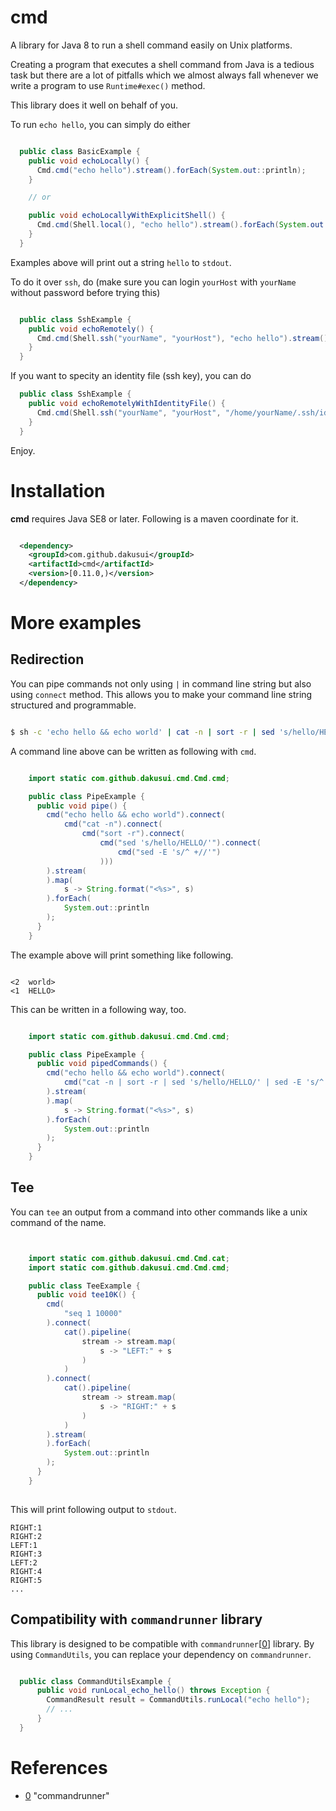 # cmd

A library for Java 8 to run a shell command easily on Unix platforms. 

Creating a program that executes a shell command from Java is a tedious task but 
there are a lot of pitfalls which we almost always fall whenever we write a program 
to use ```Runtime#exec()``` method.

This library does it well on behalf of you. 

To run ```echo hello```, you can simply do either

```java

  public class BasicExample {
    public void echoLocally() { 
      Cmd.cmd("echo hello").stream().forEach(System.out::println);
    }

    // or

    public void echoLocallyWithExplicitShell() { 
      Cmd.cmd(Shell.local(), "echo hello").stream().forEach(System.out::println);
    }
  }

```

Examples above will print out a string ```hello``` to ```stdout```.

To do it over ```ssh```, do (make sure you can login ```yourHost``` with ```yourName``` without password before trying this)

```java

  public class SshExample {
    public void echoRemotely() { 
      Cmd.cmd(Shell.ssh("yourName", "yourHost"), "echo hello").stream().forEach(System.out::println);
    }
  }
```

If you want to specity an identity file (ssh key), you can do

```java
  public class SshExample {
    public void echoRemotelyWithIdentityFile() { 
      Cmd.cmd(Shell.ssh("yourName", "yourHost", "/home/yourName/.ssh/id_rsa"), "echo hello").connect().forEach(System.out::println);
    }
  }
```

Enjoy.

# Installation

**cmd** requires Java SE8 or later. Following is a maven coordinate for it. 

```xml

  <dependency>
    <groupId>com.github.dakusui</groupId>
    <artifactId>cmd</artifactId>
    <version>[0.11.0,)</version>
  </dependency>
```

# More examples

## Redirection
You can pipe commands not only using ```|``` in command line string but also using
```connect``` method. This allows you to make your command line string 
structured and programmable.

```bash

$ sh -c 'echo hello && echo world' | cat -n | sort -r | sed 's/hello/HELLO/' | sed -E 's/^ +//'

```

A command line above can be written as following with ```cmd```. 

```java

    import static com.github.dakusui.cmd.Cmd.cmd;

    public class PipeExample {
      public void pipe() {
        cmd("echo hello && echo world").connect(
            cmd("cat -n").connect(
                cmd("sort -r").connect(
                    cmd("sed 's/hello/HELLO/'").connect(
                        cmd("sed -E 's/^ +//'")
                    )))
        ).stream(
        ).map(
            s -> String.format("<%s>", s)
        ).forEach(
            System.out::println
        );
      }
    }

```

The example above will print something like following.

```

<2	world>
<1	HELLO>
```

This can be written in a following way, too.

```java

    import static com.github.dakusui.cmd.Cmd.cmd;

    public class PipeExample {
      public void pipedCommands() {
        cmd("echo hello && echo world").connect(
            cmd("cat -n | sort -r | sed 's/hello/HELLO/' | sed -E 's/^ +//'")
        ).stream(
        ).map(
            s -> String.format("<%s>", s)
        ).forEach(
            System.out::println
        );
      }
    }

```

## Tee
You can ```tee``` an output from a command into other commands like a unix 
command of the name.

```java


    import static com.github.dakusui.cmd.Cmd.cat;
    import static com.github.dakusui.cmd.Cmd.cmd;

    public class TeeExample {
      public void tee10K() {
        cmd(
            "seq 1 10000"
        ).connect(
            cat().pipeline(
                stream -> stream.map(
                    s -> "LEFT:" + s
                )
            )
        ).connect(
            cat().pipeline(
                stream -> stream.map(
                    s -> "RIGHT:" + s
                )
            )
        ).stream(
        ).forEach(
            System.out::println
        );
      }
    }
    
```

This will print following output to ```stdout```.

```
RIGHT:1
RIGHT:2
LEFT:1
RIGHT:3
LEFT:2
RIGHT:4
RIGHT:5
...
```

## Compatibility with ```commandrunner``` library
This library is designed to be compatible with ```commandrunner```[[0]] library.
By using ```CommandUtils```, you can replace your dependency on ```commandrunner```.

```java

  public class CommandUtilsExample {
      public void runLocal_echo_hello() throws Exception {
        CommandResult result = CommandUtils.runLocal("echo hello");
        // ...
      }
  }

```

# References
* [0] "commandrunner"

[0]: https://github.com/xjj59307/commandrunner


